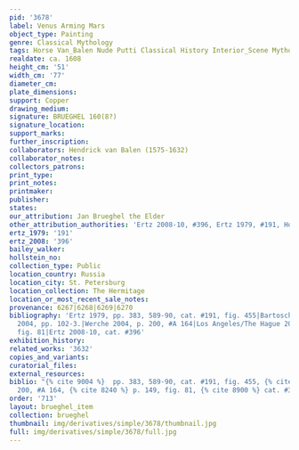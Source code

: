 ```yaml
---
pid: '3678'
label: Venus Arming Mars
object_type: Painting
genre: Classical Mythology
tags: Horse Van_Balen Nude Putti Classical History Interior_Scene Mythological Armor
realdate: ca. 1608
height_cm: '51'
width_cm: '77'
diameter_cm: 
plate_dimensions: 
support: Copper
drawing_medium: 
signature: BRUEGHEL 160(8?)
signature_location: 
support_marks: 
further_inscription: 
collaborators: Hendrick van Balen (1575-1632)
collaborator_notes: 
collectors_patrons: 
print_type: 
print_notes: 
printmaker: 
publisher: 
states: 
our_attribution: Jan Brueghel the Elder
other_attribution_authorities: 'Ertz 2008-10, #396, Ertz 1979, #191, Honig database'
ertz_1979: '191'
ertz_2008: '396'
bailey_walker: 
hollstein_no: 
collection_type: Public
location_country: Russia
location_city: St. Petersburg
location_collection: The Hermitage
location_or_most_recent_sale_notes: 
provenance: 6267|6268|6269|6270
bibliography: 'Ertz 1979, pp. 383, 589-90, cat. #191, fig. 455|Bartoschek & Vogtherr
  2004, pp. 102-3.|Werche 2004, p. 200, #A 164|Los Angeles/The Hague 2006, p. 149,
  fig. 81|Ertz 2008-10, cat. #396'
exhibition_history: 
related_works: '3632'
copies_and_variants: 
curatorial_files: 
external_resources: 
biblio: "{% cite 9004 %}  pp. 383, 589-90, cat. #191, fig. 455, {% cite 8912 %} p.
  200, #A 164, {% cite 8240 %} p. 149, fig. 81, {% cite 8900 %} cat. #396"
order: '713'
layout: brueghel_item
collection: brueghel
thumbnail: img/derivatives/simple/3678/thumbnail.jpg
full: img/derivatives/simple/3678/full.jpg
---
```

